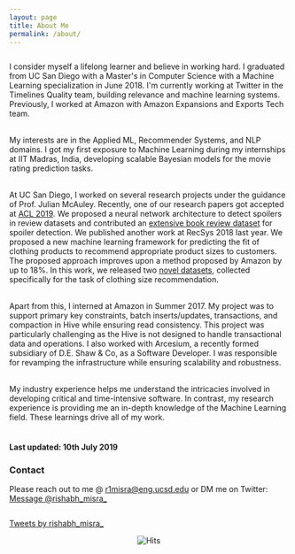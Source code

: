 ```yaml
---
layout: page
title: About Me
permalink: /about/
---
```


<div class="column leftcol">

I consider myself a lifelong learner and believe in working hard. I graduated from UC San Diego with a Master's in Computer Science with a Machine Learning specialization in June 2018. I'm currently working at Twitter in the Timelines Quality team, building relevance and machine learning systems. Previously, I worked at Amazon with Amazon Expansions and Exports Tech team. <br> <br>

My interests are in the Applied ML, Recommender Systems, and NLP domains. I got my first exposure to Machine Learning during my internships at IIT Madras, India, developing scalable Bayesian models for the movie rating prediction tasks. <br> <br>

At UC San Diego, I worked on several research projects under the guidance of Prof. Julian McAuley. Recently, one of our research papers got accepted at <a href="http://acl2019.org/EN/index.xhtml" target="_blank">ACL 2019</a>. We proposed a neural network architecture to detect spoilers in review datasets and contributed an <a href="https://sites.google.com/eng.ucsd.edu/ucsdbookgraph/reviews" target="_blank">extensive book review dataset</a> for spoiler detection. We published another work at RecSys 2018 last year. We proposed a new machine learning framework for predicting the fit of clothing products to recommend appropriate product sizes to customers. The proposed approach improves upon a method proposed by Amazon by up to 18%. In this work, we released two <a href="https://www.kaggle.com/rmisra/clothing-fit-dataset-for-size-recommendation" target="_blank">novel datasets</a>, collected specifically for the task of clothing size recommendation. <br> <br>

Apart from this, I interned at Amazon in Summer 2017. My project was to support primary key constraints, batch inserts/updates, transactions, and compaction in Hive while ensuring read consistency. This project was particularly challenging as the Hive is not designed to handle transactional data and operations. I also worked with Arcesium, a recently formed subsidiary of D.E. Shaw & Co, as a Software Developer. I was responsible for revamping the infrastructure while ensuring scalability and robustness. <br> <br>

My industry experience helps me understand the intricacies involved in developing critical and time-intensive software. In contrast, my research experience is providing me an in-depth knowledge of the Machine Learning field. These learnings drive all of my work. <br> <br>

<h4> Last updated: 10th July 2019 </h4>

<h3> Contact </h3>

Please reach out to me @ <a href="mailto:r1misra@eng.ucsd.edu">r1misra@eng.ucsd.edu</a> or DM me on Twitter: <a href="https://twitter.com/messages/compose?recipient_id=2591106696&text=Hey%20Rishabh" class="twitter-dm-button" data-screen-name="@rishabh_misra_" data-size=large>Message @rishabh_misra_</a>

</div>

<div class="column rightcol">

<a class="twitter-timeline" data-width="600" data-height="900" data-theme="light" data-link-color="#FF8A33" href="https://twitter.com/rishabh_misra_?ref_src=twsrc%5Etfw">Tweets by rishabh_misra_</a> <script async src="https://platform.twitter.com/widgets.js" charset="utf-8"></script>

</div>


<center> <img src="https://hitcounter.pythonanywhere.com/count/tag.svg" alt="Hits"> </center>
